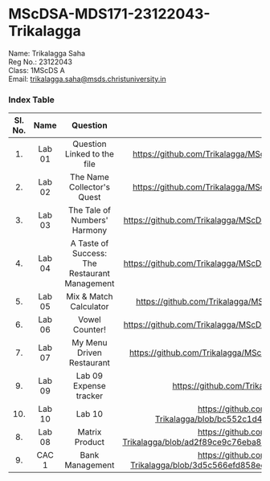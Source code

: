 # MScDSA-MDS171-23122043-Trikalagga

Name: Trikalagga Saha  
Reg No.: 23122043  
Class: 1MScDS A   
Email: trikalagga.saha@msds.christuniversity.in
### Index Table
|Sl. No.|Name|Question|Link|
|:----:|:--:|:---:|:---:|
|1.|Lab 01| Question Linked to the file| https://github.com/Trikalagga/MScDSA-MDS171-23122043-Trikalagga/blob/main/Lab01.ipynb|
|2.|Lab 02| The Name Collector's Quest | https://github.com/Trikalagga/MScDSA-MDS171-23122043-Trikalagga/blob/main/Lab02.ipynb          | 
|3.|Lab 03| The Tale of Numbers' Harmony | https://github.com/Trikalagga/MScDSA-MDS171-23122043-Trikalagga/blob/main/Lab%2003.ipynb |
|4.|Lab 04| A Taste of Success: The Restaurant Management|https://github.com/Trikalagga/MScDSA-MDS171-23122043-Trikalagga/blob/main/Lab%2004.ipynb  |
|5.|Lab 05| Mix & Match Calculator|https://github.com/Trikalagga/MScDSA-MDS171-23122043-Trikalagga/tree/main/Lab%2005   |
|6.|Lab 06|Vowel Counter! | https://github.com/Trikalagga/MScDSA-MDS171-23122043-Trikalagga/blob/main/Lab%2006.ipynb |
|7.|Lab 07|My Menu Driven Restaurant|https://github.com/Trikalagga/MScDSA-MDS171-23122043-Trikalagga/blob/main/Lab%2007.py
|9.|Lab 09|Lab 09 Expense tracker|https://github.com/Trikalagga/MScDSA-MDS171-23122043-Trikalagga.git|
|10.| Lab 10|Lab 10|https://github.com/Trikalagga/MScDSA-MDS171-23122043-Trikalagga/blob/bc552c1d4ccbcba98a961d4aa5daee9f183f2c28/Lab%2010.ipynb| 
|8.| Lab 08|Matrix Product|https://github.com/Trikalagga/MScDSA-MDS171-23122043-Trikalagga/blob/ad2f89ce9c76eba80460e78c106e7ba5ca915488/LAB%20WORK/Lab%2008.ipynb
|9.| CAC 1|Bank Management|https://github.com/Trikalagga/MScDSA-MDS171-23122043-Trikalagga/blob/3d5c566efd858ee06a8a8523c273ec640eb77860/Bank%20Management.ipynb